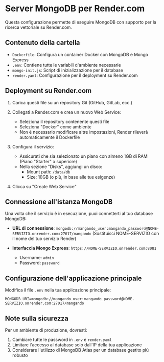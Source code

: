 # Server MongoDB per Render.com

Questa configurazione permette di eseguire MongoDB con supporto per la ricerca vettoriale su Render.com.

## Contenuto della cartella

- `Dockerfile`: Configura un container Docker con MongoDB e Mongo Express
- `.env`: Contiene tutte le variabili d'ambiente necessarie
- `mongo-init.js`: Script di inizializzazione per il database
- `render.yaml`: Configurazione per il deployment su Render.com

## Deployment su Render.com

1. Carica questi file su un repository Git (GitHub, GitLab, ecc.)

2. Collegati a Render.com e crea un nuovo Web Service:
   - Seleziona il repository contenente questi file
   - Seleziona "Docker" come ambiente
   - Non è necessario modificare altre impostazioni, Render rileverà automaticamente il Dockerfile

3. Configura il servizio:
   - Assicurati che sia selezionato un piano con almeno 1GB di RAM (Piano "Starter" o superiore)
   - Nella sezione "Disks", aggiungi un disco:
     - Mount path: `/data/db`
     - Size: 10GB (o più, in base alle tue esigenze)

4. Clicca su "Create Web Service"

## Connessione all'istanza MongoDB

Una volta che il servizio è in esecuzione, puoi connetterti al tuo database MongoDB:

- **URL di connessione**: `mongodb://mangando_user:mangando_password@NOME-SERVIZIO.onrender.com:27017/mangando`
  (Sostituisci NOME-SERVIZIO con il nome del tuo servizio Render)

- **Interfaccia Mongo Express**: `https://NOME-SERVIZIO.onrender.com:8081`
  - Username: `admin`
  - Password: `password`

## Configurazione dell'applicazione principale

Modifica il file `.env` nella tua applicazione principale:

```
MONGODB_URI=mongodb://mangando_user:mangando_password@NOME-SERVIZIO.onrender.com:27017/mangando
```

## Note sulla sicurezza

Per un ambiente di produzione, dovresti:
1. Cambiare tutte le password in `.env` e `render.yaml`
2. Limitare l'accesso al database solo dall'IP della tua applicazione
3. Considerare l'utilizzo di MongoDB Atlas per un database gestito più robusto 